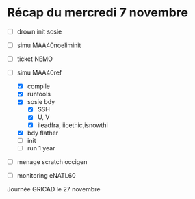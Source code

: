 #  Récap du mercredi 7 novembre

- [ ] drown init sosie
- [ ] simu MAA40noeliminit
- [ ] ticket NEMO 
- [ ] simu MAA40ref
	- [x] compile
	- [x] runtools
	- [x] sosie bdy
		- [x] SSH
		- [x] U, V
		- [x]  ileadfra, iicethic,isnowthi
	- [x] bdy flather
	- [ ] init
	- [ ] run 1 year
- [ ] menage scratch occigen

- [ ] monitoring eNATL60

Journée GRICAD le 27 novembre

	